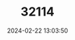 ---
title: "32114"
category: "Gustavia gracillima"
draft: false
date: 2024-02-22 13:03:50
languages:
  Spanish; Castilian: ["Confite"]
---